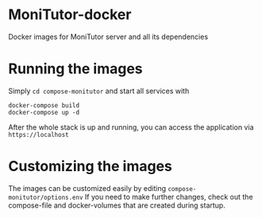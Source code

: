 # MoniTutor-docker
Docker images for MoniTutor server and all its dependencies

# Running the images
Simply `cd compose-monitutor` and start all services with
```
docker-compose build
docker-compose up -d
```
After the whole stack is up and running, you can access the application via `https://localhost`

# Customizing the images
The images can be customized easily by editing `compose-monitutor/options.env`
If you need to make further changes, check out the compose-file and docker-volumes that are created during startup.
